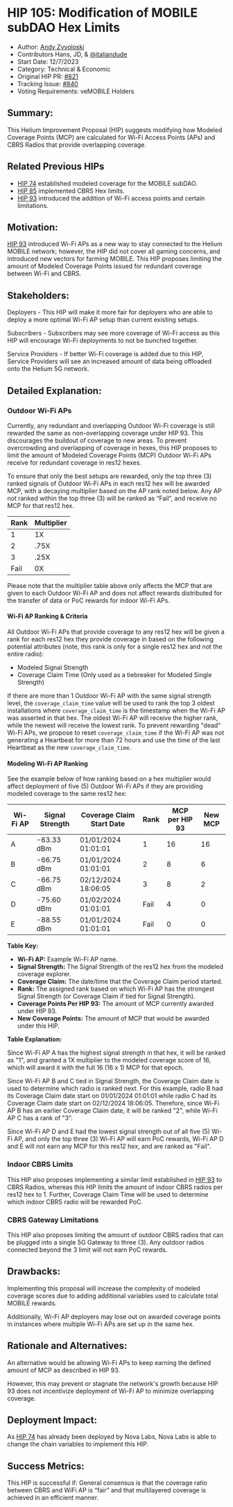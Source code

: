 # HIP 105: Modification of MOBILE subDAO Hex Limits

- Author: [Andy Zyvoloski](https://github.com/heatedlime)
- Contributors Hans, JD, & [@italiandude](https://github.com/mario-novalabs)
- Start Date: 12/7/2023
- Category: Technical & Economic
- Original HIP PR: [#821](https://github.com/pull/821)
- Tracking Issue: [#840](https://github.com/issues/840)
- Voting Requirements: veMOBILE Holders

## Summary:
This Helium Improvement Proposal (HIP) suggests modifying how Modeled Coverage Points (MCP) are calculated for Wi-Fi Access Points (APs) and CBRS Radios that provide overlapping coverage.

## Related Previous HIPs

* [HIP 74](https://github.com/helium/HIP/blob/main/0074-mobile-poc-modeled-coverage-rewards.md) established modeled coverage for the MOBILE subDAO.
* [HIP 85](https://github.com/helium/HIP/blob/main/0085-mobile-hex-coverage-limit.md) implemented CBRS Hex limits.
* [HIP 93](https://github.com/helium/HIP/blob/main/0093-addition-of-wifi-aps-to-mobile-subdao.md) introduced the addition of Wi-Fi access points and certain limitations.

## Motivation:
[HIP 93](https://github.com/helium/HIP/blob/main/0093-addition-of-wifi-aps-to-mobile-subdao.md) introduced Wi-Fi APs as a new way to stay connected to the Helium MOBILE network; however, the HIP did not cover all gaming concerns, and introduced new vectors for farming MOBILE. This HIP proposes limiting the amount of Modeled Coverage Points issued for redundant coverage between Wi-Fi and CBRS. 


## Stakeholders:
Deployers - This HIP will make it more fair for deployers who are able to deploy a more optimal Wi-Fi AP setup than current existing setups. 

Subscribers - Subscribers may see more coverage of Wi-Fi access as this HIP will encourage Wi-Fi deployments to not be bunched together. 

Service Providers - If better Wi-Fi coverage is added due to this HIP, Service Providers will see an increased amount of data being offloaded onto the Helium 5G network.

## Detailed Explanation:
### Outdoor Wi-Fi APs
Currently, any redundant and overlapping Outdoor Wi-Fi coverage is still rewarded the same as non-overlapping coverage under HIP 93. This discourages the buildout of coverage to new areas. To prevent overcrowding and overlapping of coverage in hexes, this HIP proposes to limit the amount of Modeled Coverage Points (MCP) Outdoor Wi-Fi APs receive for redundant coverage in res12 hexes. 

To ensure that only the best setups are rewarded, only the top three (3) ranked signals of Outdoor Wi-Fi APs in each res12 hex will be awarded MCP, with a decaying multiplier based on the AP rank noted below. Any AP not ranked within the top three (3) will be ranked as “Fail”, and receive no MCP for that res12 hex. 

| Rank         |Multiplier   |  
|--------------|-------------|
|      1       |   1X        |
|      2       |  .75X       |
|      3       |  .25X       |
|    Fail      |   0X        |

Please note that the multiplier table above only affects the MCP that are given to each Outdoor Wi-Fi AP and does not affect rewards distributed for the transfer of data or PoC rewards for indoor Wi-Fi APs. 

#### Wi-Fi AP Ranking & Criteria

All Outdoor Wi-Fi APs that provide coverage to any res12 hex will be given a rank for each res12 hex they provide coverage in based on the following potential attributes (note, this rank is only for a single res12 hex and not the entire radio):

- Modeled Signal Strength 
- Coverage Claim Time (Only used as a tiebreaker for Modeled Single Strength)

If there are more than 1 Outdoor Wi-Fi AP with the same signal strength level, the `coverage_claim_time` value will be used to rank the top 3 oldest installations where `coverage_claim_time` is the timestamp when the Wi-Fi AP was asserted in that hex. The oldest Wi-Fi AP will receive the higher rank, while the newest will receive the lowest rank. To prevent rewarding "dead" Wi-Fi APs, we propose to reset `coverage_claim_time` if the Wi-Fi AP was not generating a Heartbeat for more than 72 hours and use the time of the last Heartbeat as the new `coverage_claim_time`.


#### Modeling Wi-Fi AP Ranking

See the example below of how ranking based on a hex multiplier would affect deployment of five (5) Outdoor Wi-Fi APs if they are providing modeled coverage to the same res12 hex:

| Wi-Fi AP | Signal Strength | Coverage Claim Start Date | Rank | MCP per HIP 93 | New MCP |
|----------|-----------------|---------------------------|------|----------------|---------|
| A        | -63.33 dBm      | 01/01/2024 01:01:01       | 1    | 16             | 16      |
| B        | -66.75 dBm      | 01/01/2024 01:01:01       | 2    | 8              |  6      |
| C        | -66.75 dBm      | 02/12/2024 18:06:05       | 3    | 8              |  2      |
| D        | -75.60 dBm      | 01/02/2024 01:01:01       | Fail | 4              |  0      |
| E        | -88.55 dBm      | 01/01/2024 01:01:01       | Fail | 0              |  0      |

**Table Key:**
- **Wi-Fi AP:** Example Wi-Fi AP name.
- **Signal Strength:** The Signal Strength of the res12 hex from the modeled coverage explorer.
- **Coverage Claim:** The date/time that the Coverage Claim period started.
- **Rank:** The assigned rank based on which Wi-Fi AP has the strongest Signal Strength (or Coverage Claim if tied for Signal Strength).
- **Coverage Points Per HIP 93:** The amount of MCP currently awarded under HIP 93.
- **New Coverage Points:** The amount of MCP that would be awarded under this HIP.

**Table Explanation:**

Since Wi-Fi AP A has the highest signal strength in that hex, it will be ranked as "1", and granted a 1X multiplier to the modeled coverage score of 16, which will award it with the full 16 (16 x 1) MCP for that epoch.

Since Wi-Fi AP B and C tied in Signal Strength, the Coverage Claim date is used to determine which radio is ranked next. For this example, radio B had its Coverage Claim date start on 01/01/2024 01:01:01 while radio C had its Coverage Claim date start on 02/12/2024 18:06:05. Therefore, since Wi-Fi AP B has an earlier Coverage Claim date, it will be ranked "2", while Wi-Fi AP C has a rank of "3".

Since Wi-Fi AP D and E had the lowest signal strength out of all five (5) Wi-Fi AP, and only the top three (3) Wi-Fi AP will earn PoC rewards, Wi-Fi AP D and E will not earn any MCP for this res12 hex, and are ranked as "Fail".


### Indoor CBRS Limits
This HIP also proposes implementing a similar limit established in [HIP 93](https://github.com/helium/HIP/blob/main/0093-addition-of-wifi-aps-to-mobile-subdao.md) to CBRS Radios, whereas this HIP limits the amount of indoor CBRS radios per res12 hex to 1. Further, Coverage Claim Time will be used to determine which indoor CBRS radio will be rewarded PoC. 

### CBRS Gateway Limitations
This HIP also proposes limiting the amount of outdoor CBRS radios that can be plugged into a single 5G Gateway to three (3). Any outdoor radios connected beyond the 3 limit will not earn PoC rewards.

## Drawbacks:
Implementing this proposal will increase the complexity of modeled coverage scores due to adding additional variables used to calculate total MOBILE rewards.

Additionally, Wi-Fi AP deployers may lose out on awarded coverage points in instances where multiple Wi-Fi APs  are set up in the same hex.

## Rationale and Alternatives:
An alternative would be allowing Wi-Fi APs to keep earning the defined amount of MCP as described in HIP 93. 

However, this may prevent or stagnate the network's growth because HIP 93 does not incentivize deployment of Wi-Fi AP to minimize overlapping coverage. 

## Deployment Impact:
As [HIP 74](https://github.com/helium/HIP/blob/main/0074-mobile-poc-modeled-coverage-rewards.md) has already been deployed by Nova Labs, Nova Labs is able to change the chain variables to implement this HIP.

## Success Metrics: 
This HIP is successful if: General consensus is that the coverage ratio between CBRS and WiFi AP is “fair” and that multilayered coverage is achieved in an efficient manner. 


